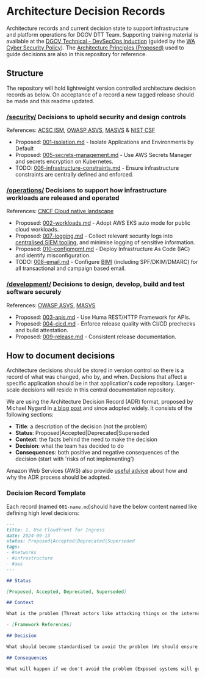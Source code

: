 # Architecture Decision Records

Architecture records and current decision state to support infrastructure and platform operations for DGOV DTT Team. Supporting training material is available at the
[DGOV Technical - DevSecOps Induction](https://soc.cyber.wa.gov.au/training/devsecops-induction/) (guided by the [WA Cyber Security Policy](https://www.wa.gov.au/government/publications/2024-wa-government-cyber-security-policy)). The [Architecture Principles (Proposed)](./architecture-principles.md) used to guide decisions are also in this repository for reference.

## Structure

The repository will hold lightweight version controlled architecture decision records as below. On acceptance of a record a new tagged release should be made and this readme updated.

### [/security/](/security/) Decisions to uphold security and design controls

References: [ACSC ISM](https://www.cyber.gov.au/resources-business-and-government/essential-cyber-security/ism), [OWASP ASVS](https://owasp.org/www-project-application-security-verification-standard/), [MASVS](https://mas.owasp.org/MASVS/) & [NIST CSF](https://www.nist.gov/cyberframework)

- Proposed: [001-isolation.md](security/001-isolation.md) - Isolate Applications and Environments by Default
- Proposed: [005-secrets-management.md](security/005-secrets-management.md) - Use AWS Secrets Manager and secrets encryption on Kubernetes.
- TODO: [006-infrastructure-constraints.md](security/006-infrastructure-constraints.md) - Ensure infrastructure constraints are centrally defined and enforced.

### [/operations/](/operations/) Decisions to support how infrastructure workloads are released and operated

References: [CNCF Cloud native landscape](https://landscape.cncf.io/)

- Proposed: [002-workloads.md](operations/002-workloads.md) - Adopt AWS EKS auto mode for public cloud workloads.
- Proposed: [007-logging.md](operations/007-logging.md) - Collect relevant security logs into [centralised SIEM tooling](https://soc.cyber.wa.gov.au/onboarding/sentinel-guidance/), and minimise logging of sensitive information.
- Proposed: [010-configmgmt.md](operations/010-configmgmt.md) - Deploy Infrastructure As Code (IAC) and identify misconfiguration.
- TODO: [008-email.md](operations/008-email.md) - Configure [BIMI](https://bimigroup.org) (including SPF/DKIM/DMARC) for all transactional and campaign based email.

### [/development/](/development/) Decisions to design, develop, build and test software securely

References: [OWASP ASVS](https://owasp.org/www-project-application-security-verification-standard/), [MASVS](https://mas.owasp.org/MASVS/)

- Proposed: [003-apis.md](development/003-apis.md) - Use Huma REST/HTTP Framework for APIs.
- Proposed: [004-cicd.md](development/004-cicd.md) - Enforce release quality with CI/CD prechecks and build attestation.
- Proposed: [009-release.md](development/009-release.md) - Consistent release documentation.

## How to document decisions

Architecture decisions should be stored in version control so there is a record of what was changed, who by, and when. Decisions that affect a specific application should be in that application's code repository. Larger-scale decisions will reside in this central documentation repository.

We are using the Architecture Decision Record (ADR) format, proposed by Michael Nygard in [a blog post](https://cognitect.com/blog/2011/11/15/documenting-architecture-decisions) and since adopted widely. It consists of the following sections:

-   **Title**: a description of the decision (not the problem)
-   **Status**: Proposed|Accepted|Deprecated|Superseded
-   **Context**: the facts behind the need to make the decision
-   **Decision**: what the team has decided to do
-   **Consequences**: both positive and negative consequences of the decision (start with 'risks of not implementing')

Amazon Web Services (AWS) also provide [useful advice](https://docs.aws.amazon.com/prescriptive-guidance/latest/architectural-decision-records/welcome.html) about how and why the ADR process should be adopted.

### Decision Record Template

Each record (named `001-name.md`)should have the below content named like defining high level decisions:

```markdown
---
title: 1. Use Cloudfront for Ingress
date: 2024-09-13
status: Proposed|Accepted|Deprecated|Superseded
tags:
- #networks
- #infrastructure
- #aws
---

## Status

[Proposed, Accepted, Deprecated, Superseded]

## Context

What is the problem (Threat actors like attacking things on the internet)

- [Framework References]

## Decision

What should become standardised to avoid the problem (We should ensure all inbound traffic from internet is logged/monitored/controlled)

## Consequences

What will happen if we don't avoid the problem (Exposed systems will get compromised)
```
